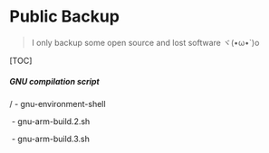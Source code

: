# Public Backup

> I only backup some open source and lost software ヾ(•ω•`)o

[TOC]

##### GNU compilation script

/ - gnu-environment-shell

​	- gnu-arm-build.2.sh

​	- gnu-arm-build.3.sh

